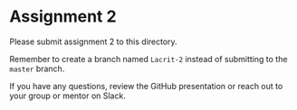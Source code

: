 # Assignment 2

Please submit assignment 2 to this directory.

Remember to create a branch named `Lacrit-2` 
instead of submitting to the `master` branch.

If you have any questions, review the GitHub presentation or reach
out to your group or mentor on Slack.
